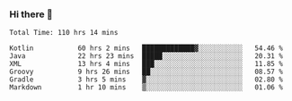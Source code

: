 ### Hi there 👋

<!--START_SECTION:waka-->

```text
Total Time: 110 hrs 14 mins

Kotlin           60 hrs 2 mins   █████████████▓░░░░░░░░░░░   54.46 %
Java             22 hrs 23 mins  █████░░░░░░░░░░░░░░░░░░░░   20.31 %
XML              13 hrs 4 mins   ███░░░░░░░░░░░░░░░░░░░░░░   11.85 %
Groovy           9 hrs 26 mins   ██░░░░░░░░░░░░░░░░░░░░░░░   08.57 %
Gradle           3 hrs 5 mins    ▓░░░░░░░░░░░░░░░░░░░░░░░░   02.80 %
Markdown         1 hr 10 mins    ▒░░░░░░░░░░░░░░░░░░░░░░░░   01.06 %
```

<!--END_SECTION:waka-->

<!--
**AndroidLion48/AndroidLion48** is a ✨ _special_ ✨ repository because its `README.md` (this file) appears on your GitHub profile.

Here are some ideas to get you started:

- 🔭 I’m currently working on becoming a full time professional software developer for Android Mobile Applications
- 🌱 I’m currently learning Kotlin, Jetpack Compose, and Android Studio.
- 👯 I’m looking to collaborate on Mobile Applications
- 🤔 I’m looking for help with career advancement.
- 💬 Ask me about my journey in entering the Software Development Industry
- 📫 How to reach me: Here
- 😄 Pronouns: Him
- ⚡ Fun fact: Something
-->
